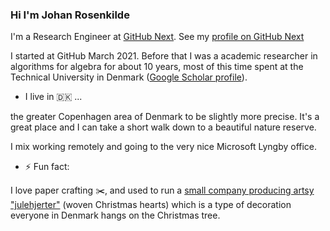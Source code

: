 ### Hi I'm Johan Rosenkilde

I'm a Research Engineer at [GitHub Next](https://next.github.com). 
See my [profile on GitHub Next](https://githubnext.com/team/johanrosenkilde/) 

I started at GitHub March 2021. Before that I was a academic researcher in algorithms for algebra for about 10 years, most of this time spent at the Technical University in Denmark ([Google Scholar profile](https://scholar.google.dk/citations?hl=en&user=d8AVunIAAAAJ)).

- I live in 🇩🇰 ...

the greater Copenhagen area of Denmark to be slightly more precise. It's a great place and I can take a short walk down to a beautiful nature reserve.

I mix working remotely and going to the very nice Microsoft Lyngby office.

- ⚡ Fun fact:

I love paper crafting ✂️, and used to run a [small company producing artsy "julehjerter"](https://johansjulehjerter.dk) (woven Christmas hearts) which is a type of decoration everyone in Denmark hangs on the Christmas tree.
